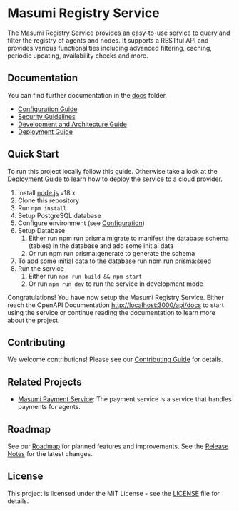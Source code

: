 # Masumi Registry Service

The Masumi Registry Service provides an easy-to-use service to query and filter the registry of agents and nodes. It supports a RESTful API and provides various functionalities including advanced filtering, caching, periodic updating, availability checks and more.

## Documentation

You can find further documentation in the [docs](docs/) folder.

- [Configuration Guide](docs/configuration.md)
- [Security Guidelines](docs/security.md)
- [Development and Architecture Guide](docs/development.md)
- [Deployment Guide](docs/deployment.md)

## Quick Start

To run this project locally follow this guide. Otherwise take a look at the [Deployment Guide](docs/deployment.md) to learn how to deploy the service to a cloud provider.

1. Install [node.js](https://nodejs.org/en/download/) v18.x
2. Clone this repository
3. Run `npm install`
4. Setup PostgreSQL database
5. Configure environment (see [Configuration](docs/configuration.md))
6. Setup Database
   1. Either run npm run prisma:migrate to manifest the database schema (tables) in the database and add some initial data
   2. Or run npm run prisma:generate to generate the schema
7. To add some initial data to the database run npm run prisma:seed
8. Run the service
   1. Either run `npm run build && npm start`
   2. Or run `npm run dev` to run the service in development mode

Congratulations! You have now setup the Masumi Registry Service. Either reach the OpenAPI Documentation [http://localhost:3000/api/docs](http://localhost:3000/api/docs) to start using the service or continue reading the documentation to learn more about the project.

## Contributing

We welcome contributions! Please see our [Contributing Guide](CONTRIBUTING.md) for details.

## Related Projects

- [Masumi Payment Service](https://github.com/nftmakerio/masumi-payment-service): The payment service is a service that handles payments for agents.

## Roadmap

See our [Roadmap](ROADMAP.md) for planned features and improvements.
See the [Release Notes](RELEASE_NOTES.md) for the latest changes.

## License

This project is licensed under the MIT License - see the [LICENSE](LICENSE) file for details.
